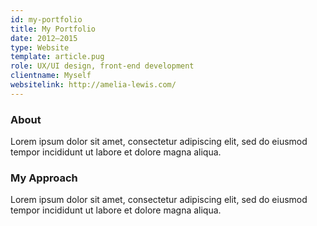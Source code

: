 ```yaml
---
id: my-portfolio
title: My Portfolio
date: 2012–2015
type: Website
template: article.pug
role: UX/UI design, front-end development
clientname: Myself
websitelink: http://amelia-lewis.com/
---
```


### About
Lorem ipsum dolor sit amet, consectetur adipiscing elit, sed do eiusmod tempor incididunt ut labore et dolore magna aliqua.

### My Approach
Lorem ipsum dolor sit amet, consectetur adipiscing elit, sed do eiusmod tempor incididunt ut labore et dolore magna aliqua.